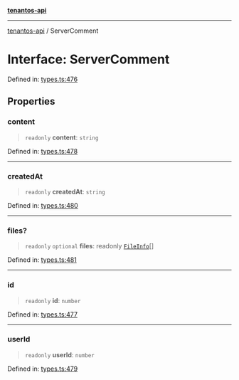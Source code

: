 [**tenantos-api**](../README.md)

***

[tenantos-api](../globals.md) / ServerComment

# Interface: ServerComment

Defined in: [types.ts:476](https://github.com/shadmanZero/tenantos-api/blob/50bbdae310005a0ca12345f143ddaf8ea2b8ce90/src/types.ts#L476)

## Properties

### content

> `readonly` **content**: `string`

Defined in: [types.ts:478](https://github.com/shadmanZero/tenantos-api/blob/50bbdae310005a0ca12345f143ddaf8ea2b8ce90/src/types.ts#L478)

***

### createdAt

> `readonly` **createdAt**: `string`

Defined in: [types.ts:480](https://github.com/shadmanZero/tenantos-api/blob/50bbdae310005a0ca12345f143ddaf8ea2b8ce90/src/types.ts#L480)

***

### files?

> `readonly` `optional` **files**: readonly [`FileInfo`](FileInfo.md)[]

Defined in: [types.ts:481](https://github.com/shadmanZero/tenantos-api/blob/50bbdae310005a0ca12345f143ddaf8ea2b8ce90/src/types.ts#L481)

***

### id

> `readonly` **id**: `number`

Defined in: [types.ts:477](https://github.com/shadmanZero/tenantos-api/blob/50bbdae310005a0ca12345f143ddaf8ea2b8ce90/src/types.ts#L477)

***

### userId

> `readonly` **userId**: `number`

Defined in: [types.ts:479](https://github.com/shadmanZero/tenantos-api/blob/50bbdae310005a0ca12345f143ddaf8ea2b8ce90/src/types.ts#L479)
